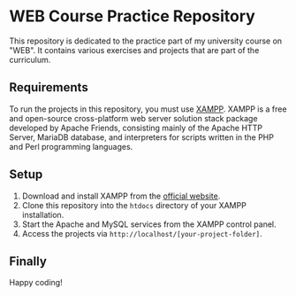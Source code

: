 # WEB Course Practice Repository

This repository is dedicated to the practice part of my university course on "WEB". It contains various exercises and projects that are part of the curriculum.

## Requirements

To run the projects in this repository, you must use [XAMPP](https://www.apachefriends.org/index.html). XAMPP is a free and open-source cross-platform web server solution stack package developed by Apache Friends, consisting mainly of the Apache HTTP Server, MariaDB database, and interpreters for scripts written in the PHP and Perl programming languages.

## Setup

1. Download and install XAMPP from the [official website](https://www.apachefriends.org/index.html).
2. Clone this repository into the `htdocs` directory of your XAMPP installation.
3. Start the Apache and MySQL services from the XAMPP control panel.
4. Access the projects via `http://localhost/[your-project-folder]`.

## Finally

Happy coding!